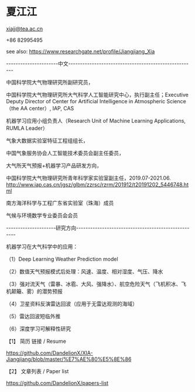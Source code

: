# 夏江江

xiajj@tea.ac.cn

+86 82995495

see also: https://www.researchgate.net/profile/Jiangjiang_Xia


----------------------中文------------------------------------------------------

中国科学院大气物理研究所副研究员，

中国科学院大气物理研究所大气科学人工智能研究中心，执行副主任；Executive Deputy Director of Center for Artificial Intelligence in Atmospheric Science（the AA center）, IAP, CAS


机器学习应用小组负责人（Research Unit of Machine Learning Applications, RUMLA Leader）

气象大数据实验室特征工程组组长，

中国气象服务协会人工智能技术委员会副主任委员，

大气所天气预报+机器学习产品研发方向，

中国科学院大气物理研究所青年科学家实验室副主任，2019.07-2021.06.   http://www.iap.cas.cn/jgsz/glbm/zzrsc/rzrm/201912/t20191202_5446748.html

南方海洋科学与工程广东省实验室（珠海）成员

气候与环境数学专业委员会会员

---------------------研究方向----------------------------------------------------

机器学习在大气科学中的应用：

  （1）Deep Learning Weather Prediction model
  
  （2）数值天气预报模式后处理：风速、温度、相对湿度、气压、降水
  
  （3）强对流天气（雷暴、冰雹、大风、强降水）、航空危险天气（飞机积冰、飞机颠簸、雾）的潜势预报
    
  （4）卫星资料反演雷达回波（应用于无雷达观测的海域）
  
  （5）雷达回波短临外推
  
  （6）深度学习可解释性研究
  



【1】 简历 链接 / Resume

https://github.com/DandelionX/XIA-Jiangjiang/blob/master/%E7%AE%80%E5%8E%86


【2】 文章列表 / Paper list

https://github.com/DandelionX/papers-list














